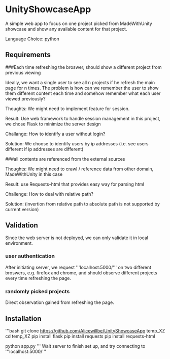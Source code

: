 # UnityShowcaseApp
A simple web app to focus on one project picked from MadeWithUnity showcase and show any available content for that project.

Language Choice: python

## Requirements
###Each time refreshing the broswer, should show a different project from previous viewing

Ideally, we want a single user to see all n projects if he refresh the main page for n times. The problem is how can we remember the user to show them different content each time and somehow remember what each user viewed previously?

Thoughts: We might need to implement feature for session.

Result: Use web framework to handle session management
in this project, we chose Flask to minimize the server design

Challange: How to identify a user without login?

Solution: We choose to identify users by ip addresses
(i.e. see users different if ip addresses are different)

###all contents are referenced from the external sources

Thoughts: We might need to crawl / reference data from other domain, MadeWithUnity in this case

Result: use Requests-html that provides easy way for parsing html

Challenge: How to deal with relative path?

Solution: (invertion from relative path to absolute path is not supported by current version)

## Validation
Since the web server is not deployed, we can only validate it in local environment.

### user authentication
After initiating server, we request '''localhost:5000/''' on two different broswers, e.g. firefox and chrome, and should observe different projects every time refreshing the page.

### randomly picked projects
Direct observation gained from refreshing the page.

## Installation
'''bash
git clone https://github.com/Alicewillbe/UnityShowcaseApp temp_XZ
cd temp_XZ
pip install flask
pip install requests
pip install requests-html

python app.py
'''
Wait server to finish set up, and try connecting to '''localhost:5000/'''